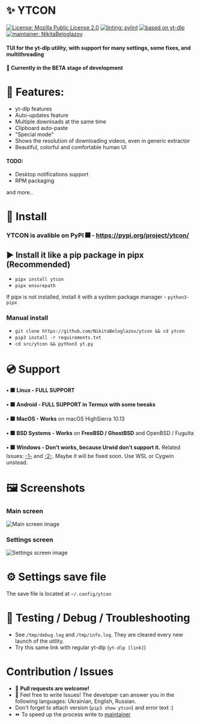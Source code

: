 <!-- # Copyright (c) 2023 Nikita Beloglazov -->
<!-- License: Mozilla Public License 2.0 -->

# ✨ YTCON
[![License: Mozilla Public License 2.0](https://img.shields.io/badge/License:_MPL_2.0-blueviolet?logo=googledocs&logoColor=white&style=for-the-badge)](https://mozilla.org/en-US/MPL/2.0)
[![linting: pylint](https://img.shields.io/badge/Linting:_pylint-success?logo=azurefunctions&logoColor=white&style=for-the-badge)](https://pylint.pycqa.org/en/latest/)
[![based on yt-dlp](https://img.shields.io/badge/Based_on:_yt--dlp-ff0000?logoColor=white&style=for-the-badge&logo=youtube)](https://github.com/yt-dlp/yt-dlp)
[![maintainer: NikitaBeloglazov](https://img.shields.io/badge/Maintainer:_.%E2%80%A2%C2%B0%E2%97%8F%E2%9D%A4%EF%B8%8F%20NikitaBeloglazov%20Software%20Foundation%20%E2%9D%A4%EF%B8%8F%E2%97%8F%C2%B0%E2%80%A2.-informational?logoColor=white&style=for-the-badge&logo=github)](https://github.com/NikitaBeloglazov)
#### TUI for the yt-dlp utility, with support for many settings, some fixes, and multithreading
#### 🚧 Currently in the BETA stage of development

# 📘 Features:
* yt-dlp features
* Auto-updates feature
* Multiple downloads at the same time
* Clipboard auto-paste
* "Special mode"
* Shows the resolution of downloading videos, even in generic extractor
* Beautiful, colorful and comfortable human UI

#### TODO:
* Desktop notifications support
* RPM packaging

and more.. 

# 🚀 Install
### YTCON is avalible on PyPI 🎆 - https://pypi.org/project/ytcon/

## ▶️ Install it like a pip package in pipx (Recommended)
* `pipx install ytcon`
* `pipx ensurepath`

If pipx is not installed, install it with a system package manager - `python3-pipx`

### Manual install
* `git clone https://github.com/NikitaBeloglazov/ytcon && cd ytcon`
* `pip3 install -r requirements.txt`
* `cd src/ytcon && python3 yt.py`

# 💿 Support

__•‎ 🟩 Linux - FULL SUPPORT__

__•‎ 🟩 Android - FULL SUPPORT in Termux with some tweaks__

__•‎ 🟩 MacOS - Works__ on macOS HighSierra 10.13

__•‎ 🟩 BSD Systems - Works__ on __FreeBSD / GhostBSD__ and OpenBSD / FuguIta

__•‎ 🟥 Windows - Don't works, because Urwid don't support it.__
Related Issues: [-1-](https://github.com/urwid/urwid/issues/240) and [-2-](https://github.com/NikitaBeloglazov/ytcon/issues/new). Maybe it will be fixed soon. Use WSL or Cygwin unstead.

# 🖼️ Screenshots
### Main screen
![Main screen image](https://github.com/NikitaBeloglazov/ytcon/raw/main/screenshots/main_screenshot.jpg)
### Settings screen
![Settings screen image](https://github.com/NikitaBeloglazov/ytcon/raw/main/screenshots/settings_screenshot.jpg)

# ⚙️ Settings save file
The save file is located at `~/.config/ytcon`

# 💬 Testing / Debug / Troubleshooting
* See `/tmp/debug.log` and `/tmp/info.log`. They are cleared every new launch of the utility.
* Try this same link with regular yt-dlp (`yt-dlp [link]`)
  
# Contribution / Issues
* 🥼 __Pull requests are welcome!__
* 🌈 Feel free to write Issues! The developer can answer you in the following languages: Ukrainian, English, Russian.
* Don't forget to attach version (`pip3 show ytcon`) and error text :)
* ⏩ To speed up the process write to [maintainer](https://github.com/NikitaBeloglazov)

<!-- # Changelog          -->
<!-- * 0.0.0 ALPHA:       -->
<!--   * WORKING: WORKING -->
<!--   * WORKING: WORKING -->
